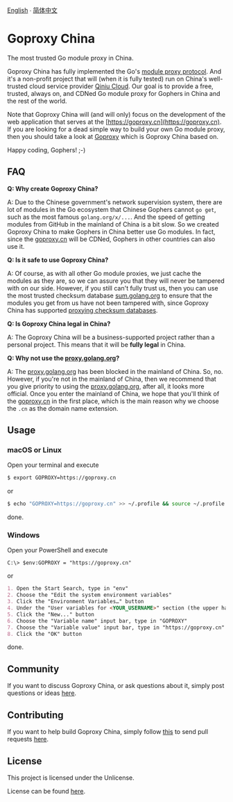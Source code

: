 [English](README.md) ∙ [简体中文](README.zh-CN.md)

# Goproxy China

The most trusted Go module proxy in China.

Goproxy China has fully implemented the Go's
[module proxy protocol](https://golang.org/cmd/go/#hdr-Module_proxy_protocol).
And it's a non-profit project that will (when it is fully tested) run on China's
well-trusted cloud service provider [Qiniu Cloud](https://www.qiniu.com). Our
goal is to provide a free, trusted, always on, and CDNed Go module proxy for
Gophers in China and the rest of the world.

Note that Goproxy China will (and will only) focus on the development of the web
application that serves at the [https://goproxy.cn](https://goproxy.cn). If you
are looking for a dead simple way to build your own Go module proxy, then you
should take a look at [Goproxy](https://github.com/goproxy/goproxy) which is
Goproxy China based on.

Happy coding, Gophers! ;-)

## FAQ

**Q: Why create Goproxy China?**

A: Due to the Chinese government's network supervision system, there are lot of
modules in the Go ecosystem that Chinese Gophers cannot `go get`, such as the
most famous `golang.org/x/...`. And the speed of getting modules from GitHub in
the mainland of China is a bit slow. So we created Goproxy China to make Gophers
in China better use Go modules. In fact, since the
[goproxy.cn](https://goproxy.cn) will be CDNed, Gophers in other countries can
also use it.

**Q: Is it safe to use Goproxy China?**

A: Of course, as with all other Go module proxies, we just cache the modules as
they are, so we can assure you that they will never be tampered with on our
side. However, if you still can't fully trust us, then you can use the most
trusted checksum database [sum.golang.org](https://sum.golang.org) to ensure
that the modules you get from us have not been tampered with, since Goproxy
China has supported
[proxying checksum databases](https://go.googlesource.com/proposal/+/master/design/25530-sumdb.md#proxying-a-checksum-database).

**Q: Is Goproxy China legal in China?**

A: The Goproxy China will be a business-supported project rather than a personal
project. This means that it will be **fully legal** in China.

**Q: Why not use the [proxy.golang.org](https://proxy.golang.org)?**

A: The [proxy.golang.org](https://proxy.golang.org) has been blocked in the
mainland of China. So, no. However, if you're not in the mainland of China, then
we recommend that you give priority to using the
[proxy.golang.org](https://proxy.golang.org), after all, it looks more official.
Once you enter the mainland of China, we hope that you'll think of the
[goproxy.cn](https://goproxy.cn) in the first place, which is the main reason why
we choose the `.cn` as the domain name extension.

## Usage

### macOS or Linux

Open your terminal and execute

```bash
$ export GOPROXY=https://goproxy.cn
```

or

```bash
$ echo "GOPROXY=https://goproxy.cn" >> ~/.profile && source ~/.profile
```

done.

### Windows

Open your PowerShell and execute

```poweshell
C:\> $env:GOPROXY = "https://goproxy.cn"
```

or

```md
1. Open the Start Search, type in "env"
2. Choose the "Edit the system environment variables"
3. Click the "Environment Variables…" button
4. Under the "User variables for <YOUR_USERNAME>" section (the upper half)
5. Click the "New..." button
6. Choose the "Variable name" input bar, type in "GOPROXY"
7. Choose the "Variable value" input bar, type in "https://goproxy.cn"
8. Click the "OK" button
```

done.

## Community

If you want to discuss Goproxy China, or ask questions about it, simply post
questions or ideas [here](https://github.com/goproxy/goproxy.cn/issues).

## Contributing

If you want to help build Goproxy China, simply follow
[this](https://github.com/goproxy/goproxy.cn/wiki/Contributing) to send pull
requests [here](https://github.com/goproxy/goproxy.cn/pulls).

## License

This project is licensed under the Unlicense.

License can be found [here](LICENSE).
